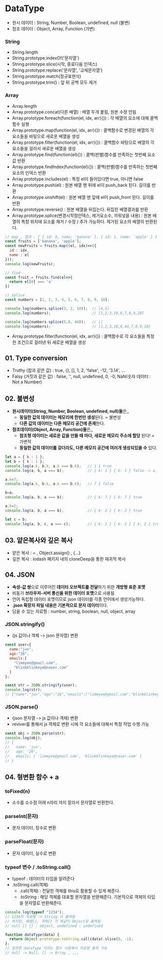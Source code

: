 # DataType

- 원시 데이터 : String, Number, Boolean, undefined, null (불변)
- 참조 데이터 : Object, Array, Function (가변)

### String

- String.length
- String.prototype.indexOf('문자열')
- String.prototype.slice(시작, 종료다음 인덱스)
- String.prototype.replace('문자열', '교체문자열')
- String.prototype.match(정규표현식)
- String.prototype.trim() : 앞 뒤 공백 모두 제거

### Array

- Array.length
- Array.prototype.concat(다른 배열) : 배열 두개 붙힘, 원본 수정 안됨
- Array.prototype.foreach(function(el, idx, arr){}) : 각 배열의 요소에 대해 콜백함수 실행
- Array.prototype.map(function(el, idx, arr){}) : 콜백함수로 변경된 배열의 각 요소들을 바탕으로 새로운 배열을 생성
- Array.prototype.filter(function(el, idx, arr){}) : 콜백함수 바탕으로 배열의 각 요소들을 걸러서 새로운 배열을 생성
- Array.prototype.find(function(el){}) : 콜백(판별)함수를 만족하는 첫번째 요소값 반환
- Array.prototype.findIndex(function(el){}) : 콜백(판별)함수를 만족하는 첫번째 요소의 인덱스 반환
- Array.prototype.includes(el) : 특정 el이 들어있다면 true, 아니면 false
- Array.prototype.push(el) : 원본 배열 맨 뒤에 el이 push_back 된다. 길이를 반환
- Array.prototype.unshift(el) : 원본 배열 맨 앞에 el이 push_front 된다. 길이를 반환
- Array.prototype.reverse() : 원본 배열을 뒤집는다. 뒤집힌 배열결과를 반환
- Array.prototype.splice(변경시작점인덱스, 제거요소수, 끼워넣을 내용) : 원본 배열의 특정 위치에 요소를 제거 / 수정 / 추가 가능하다. 제거된 요소의 배열의 반환된다.

```js
// map , 결과 : [ { id: 0, name: 'banana' }, { id: 1, name: 'apple' } ]
const fruits = ['banana', 'apple'];
const newFruits = fruits.map((el, idx)=>({
  id : idx,
  name : el
}));
console.log(newFruits);

// find
const fruit = fruits.find(el=>{
  return el[0] === 'a'
})

// splice
const numbers = [1, 2, 3, 4, 5, 6, 7, 8, 9, 10];

console.log(numbers.splice(3, 2, 10));  // [4,5]
console.log(numbers);                   // [1,2,3,10,6,7,8,9,10]

console.log(numbers.splice(5,0, 44));   // []
console.log(numbers);                   // [1,2,3,10,6,44,7,8,9,10]
```

- Array.prototype.filter(function(el, idx, arr){}) : 콜백함수로 각 요소들을 특정한 조건으로 걸러낸 뒤 새로운 배열을 생성

## 01. Type conversion

- Truthy (참과 같은 값) : true, {}, [], 1, 2, 'false', -12, '3.14', ...
- Falsy (거짓과 같은 값) : false, '', null, undefined, 0, -0, NaN(숫자 데이터 : Not a Number)

## 02. 불변성

- **원시데이터(String, Number, Boolean, undefined, null)들**은,,
  - **동일한 값의 데이터는 메모리에 한번만 생성**된다. = 불변성
  - **다른 값의 데이터는 다른 메모리 공간에 존재**한다.
- **참조데이터(Object, Array, Function)들**은,,
  - **참조형 데이터는 새로운 값을 만들 때 마다, 새로운 메모리 주소에 할당** 된다! = 가변적
  - **동일한 값의 데이터를 갖더라도, 다른 메모리 공간에 여러개 생성되있을 수** 있다.

```js
let a = { k : 1 };
let b = { k : 1 };
console.log(a.k, b.k, a.k === b.k);   // 1 1 true
console.log(a, b, a === b);           // { k: 1 } { k: 1 } false -> a, b가 서로 다른 메모리 주소를 바라보고 있다.

a.k=7;
console.log(a.k, b.k, a.k === b.k);   // 7 1 false

b=a;
console.log(a, b, a === b);           // { k: 7 } { k: 7 } true

a.k=2;
console.log(a, b, a === b);           // { k: 2 } { k: 2 } true

let c = b;
console.log(a, b, c, a === c);        // { k: 2 } { k: 2 } { k: 2 } true
```

## 03. 얕은복사와 깊은 복사

- 얕은 복사 : = , Object.assign() , {...}
- 깊은 복사 : lodash 패키지 내의 cloneDeep을 통한 재귀적 복사

## 04. JSON

- **속성-값 쌍**으로 이루어진 **데이터 오브젝트를 전달**하기 위한 **개방형 표준 포맷**
- 비동기 **브라우저-서버 통신을 위한 데이터 포맷**으로 사용됨
- 언어 독립형 데이터 포맷이므로 json 데이터를 각종 언어에서 생성가능하다.
- **.json 확장자 파일 내용은 기본적으로 문자 데이터**이다.
- 담을 수 있는 자료형 : number, string, boolean, null, object, array

### JSON.stringify()

- (js 값이나 객체 -> json 문자열) 변환

```js
const user={
  name:"jun",
  age:"26",
  emails:[
    "limmyee@gmail.com",
    "blinkblinkeye@naver.com"
  ]
};

const str = JSON.stringify(user);
console.log(str);
// {"name":"jun","age":"26","emails":["limmyee@gmail.com","blinkblinkeye@naver.com"]}
```

### JSON.parse()

- (json 문자열 -> js 값이나 객체) 변환
- reviver를 통해서 js 객체로 변환 시에 각 요소들에 대해서 특정 작업 수행 가능

```js
const obj = JSON.parse(str);
console.log(obj);
// {
//   name: 'jun',
//   age: '26',
//   emails: [ 'limmyee@gmail.com', 'blinkblinkeye@naver.com' ]
// }
```

## 04. 형변환 함수 + a

### toFixed(n)

- 소수를 소수점 아래 n자리 까지 잘라서 문자열로 반환한다.

### parseInt(문자)

- 문자 데이터, 정수로 변환

### parseFloat(문자)

- 문자 데이터, 실수로 변환

### typeof 변수 / .toString.call()

- typeof : 데이터의 타입을 알려준다
- .toString.call(객체)
  - .call(객체) : 전달한 객체를 this로 활용할 수 있게 해준다.
  - .toString : 해당 객체를 대표할 문자열을 반환해준다. 기본적으로 객체의 타입을 문자열로 반환해준다.

```js
console.log(typeof "1234");
// 1234의 자료형 -> String 이 출력됨
// 하지만, 배열[], 객체{} 가 똑같이 Object로 출력됨
// null [] {} : object, undefined : undefined

function dataType(data) {
  return Object.prototype.toString.call(data).slice(8, -1);
};
// 정의한 dataType 이라는 함수 사용해서 자료형 출력 가능
// null -> Null, [] -> Array , ,,,
```